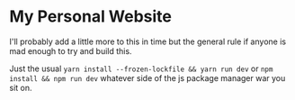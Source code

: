 # My Personal Website

I'll probably add a little more to this in time but the general rule if anyone is mad enough to try and build this.

Just the usual `yarn install --frozen-lockfile && yarn run dev` or `npm install && npm run dev` whatever side of the js package manager war you sit on.
